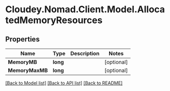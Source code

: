 # Cloudey.Nomad.Client.Model.AllocatedMemoryResources

## Properties

Name | Type | Description | Notes
------------ | ------------- | ------------- | -------------
**MemoryMB** | **long** |  | [optional] 
**MemoryMaxMB** | **long** |  | [optional] 

[[Back to Model list]](../README.md#documentation-for-models) [[Back to API list]](../README.md#documentation-for-api-endpoints) [[Back to README]](../README.md)

